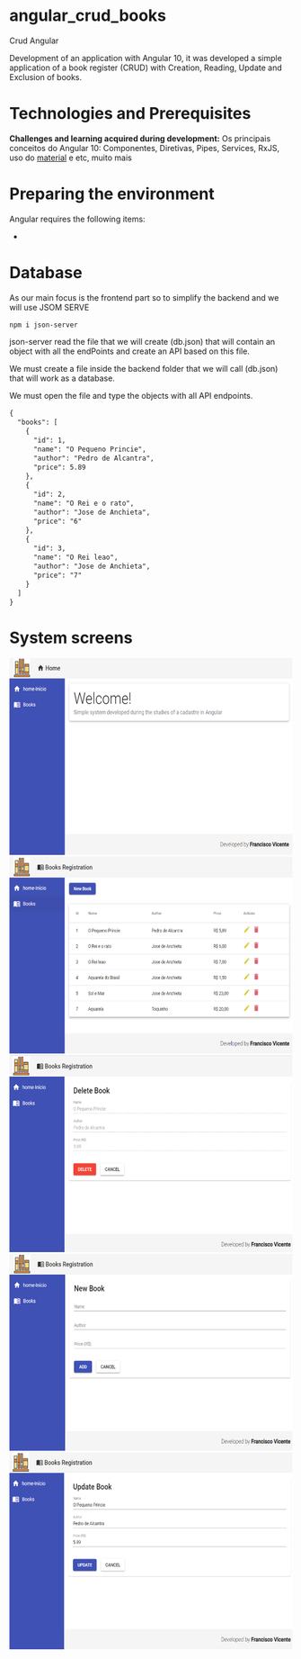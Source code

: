 # angular_crud_books
Crud Angular

Development of an application with Angular 10, it was developed a simple application of a book register (CRUD) with Creation, Reading, Update and Exclusion of books.

# Technologies and Prerequisites</b>

<b>Challenges and learning acquired during development:</b>
Os principais conceitos do Angular 10: Componentes, Diretivas, Pipes, Services, RxJS, uso do [material](https://material.angular.io/) e etc, muito mais

# Preparing the environment
  Angular requires the following items:
  
* 

# Database
As our main focus is the frontend part so to simplify the backend and we will use JSOM SERVE

```
npm i json-server
```
json-server read the file that we will create (db.json) that will contain an object with all the endPoints and create an API based on this file.

We must create a file inside the backend folder that we will call (db.json) that will work as a database.

We must open the file and type the objects with all API endpoints.


```
{
  "books": [
    {
      "id": 1,
      "name": "O Pequeno Princie",
      "author": "Pedro de Alcantra",
      "price": 5.89
    },
    {
      "id": 2,
      "name": "O Rei e o rato",
      "author": "Jose de Anchieta",
      "price": "6"
    },
    {
      "id": 3,
      "name": "O Rei leao",
      "author": "Jose de Anchieta",
      "price": "7"
    }
  ]
}
```

# System screens
<img src="https://github.com/fvneto/angular_crud_books/blob/master/home.PNG" width="650" height="350">
<img src="https://github.com/fvneto/angular_crud_books/blob/master/books.PNG" width="650" height="350">
<img src="https://github.com/fvneto/angular_crud_books/blob/master/delete.PNG" width="650" height="350">
<img src="https://github.com/fvneto/angular_crud_books/blob/master/newbooks.PNG" width="650" height="350">
<img src="https://github.com/fvneto/angular_crud_books/blob/master/update.PNG" width="650" height="350">
